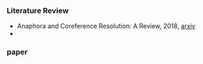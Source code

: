 ### Literature Review

+ Anaphora and Coreference Resolution: A Review, 2018, [arxiv](https://arxiv.org/abs/1805.11824) 
+ 

### paper

